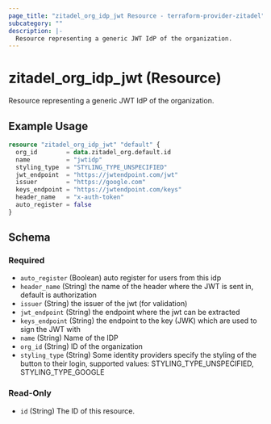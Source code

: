 ```yaml
---
page_title: "zitadel_org_idp_jwt Resource - terraform-provider-zitadel"
subcategory: ""
description: |-
  Resource representing a generic JWT IdP of the organization.
---
```


# zitadel_org_idp_jwt (Resource)

Resource representing a generic JWT IdP of the organization.

## Example Usage

```terraform
resource "zitadel_org_idp_jwt" "default" {
  org_id        = data.zitadel_org.default.id
  name          = "jwtidp"
  styling_type  = "STYLING_TYPE_UNSPECIFIED"
  jwt_endpoint  = "https://jwtendpoint.com/jwt"
  issuer        = "https://google.com"
  keys_endpoint = "https://jwtendpoint.com/keys"
  header_name   = "x-auth-token"
  auto_register = false
}
```

<!-- schema generated by tfplugindocs -->
## Schema

### Required

- `auto_register` (Boolean) auto register for users from this idp
- `header_name` (String) the name of the header where the JWT is sent in, default is authorization
- `issuer` (String) the issuer of the jwt (for validation)
- `jwt_endpoint` (String) the endpoint where the jwt can be extracted
- `keys_endpoint` (String) the endpoint to the key (JWK) which are used to sign the JWT with
- `name` (String) Name of the IDP
- `org_id` (String) ID of the organization
- `styling_type` (String) Some identity providers specify the styling of the button to their login, supported values: STYLING_TYPE_UNSPECIFIED, STYLING_TYPE_GOOGLE

### Read-Only

- `id` (String) The ID of this resource.
